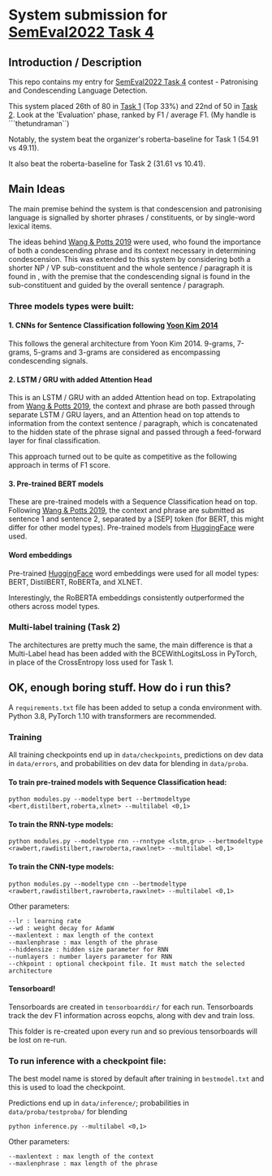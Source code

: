 # System submission for [SemEval2022 Task 4](https://sites.google.com/view/pcl-detection-semeval2022/)

## Introduction / Description

This repo contains my entry for [SemEval2022 Task 4](https://sites.google.com/view/pcl-detection-semeval2022/) contest - Patronising and Condescending Language Detection.

This system placed 26th of 80 in [Task 1](https://competitions.codalab.org/competitions/34344#results) (Top 33%) and 22nd of 50 in [Task 2](https://competitions.codalab.org/competitions/34344#results). Look at the 'Evaluation' phase, ranked by F1 / average F1. (My handle is ```thetundraman``)

Notably, the system beat the organizer's roberta-baseline for Task 1 (54.91 vs 49.11).

It also beat the roberta-baseline for Task 2 (31.61 vs 10.41).

## Main Ideas

The main premise behind the system is that condescension and patronising language is signalled by shorter phrases / constituents, or by single-word lexical items. 

The ideas behind [Wang & Potts 2019](https://arxiv.org/abs/1909.11272) were used, who found the importance of both a condescending phrase and its context necessary in determining condescension. This was extended to this system by considering both a shorter NP / VP sub-constituent and the whole sentence / paragraph it is found in , with the premise that the condescending signal is found in the sub-constituent and guided by the overall sentence / paragraph.

### Three models types were built:
#### 1. CNNs for Sentence Classification following [Yoon Kim 2014](https://arxiv.org/pdf/1408.5882.pdf)
This follows the general architecture from Yoon Kim 2014. 9-grams, 7-grams, 5-grams and 3-grams are considered as encompassing condescending signals. 

#### 2. LSTM / GRU with added Attention Head
This is an LSTM / GRU with an added Attention head on top. Extrapolating from [Wang & Potts 2019](https://arxiv.org/abs/1909.11272), the context and phrase are both passed through separate LSTM / GRU layers, and an Attention head on top attends to information from the context sentence / paragraph, which is concatenated to the hidden state of the phrase signal and passed through a feed-forward layer for final classification. 

This approach turned out to be quite as competitive as the following approach in terms of F1 score. 

#### 3. Pre-trained BERT models 
These are pre-trained models with a Sequence Classification head on top. Following [Wang & Potts 2019](https://arxiv.org/abs/1909.11272), the context and phrase are submitted as sentence 1 and sentence 2, separated by a [SEP] token (for BERT, this might differ for other model types). Pre-trained models from [HuggingFace](https://huggingface.co/) were used.


#### Word embeddings
Pre-trained [HuggingFace](https://huggingface.co/) word embeddings were used for all model types: BERT, DistilBERT, RoBERTa, and XLNET. 

Interestingly, the RoBERTA embeddings consistently outperformed the others across model types. 

### Multi-label training (Task 2)

The architectures are pretty much the same, the main difference is that a Multi-Label head has been added with the BCEWithLogitsLoss in PyTorch, in place of the CrossEntropy loss used for Task 1. 


## OK, enough boring stuff. How do i run this?

A ```requirements.txt``` file has been added to setup a conda environment with. Python 3.8, PyTorch 1.10 with transformers are recommended. 

### Training

All training checkpoints end up in ```data/checkpoints```, predictions on dev data in ```data/errors```, and probabilities on dev data for blending in ```data/proba```.

#### To train pre-trained models with Sequence Classification head:
```
python modules.py --modeltype bert --bertmodeltype <bert,distilbert,roberta,xlnet> --multilabel <0,1>
```

#### To train the RNN-type models:
```
python modules.py --modeltype rnn --rnntype <lstm,gru> --bertmodeltype <rawbert,rawdistilbert,rawroberta,rawxlnet> --multilabel <0,1>
```

#### To train the CNN-type models:
```
python modules.py --modeltype cnn --bertmodeltype <rawbert,rawdistilbert,rawroberta,rawxlnet> --multilabel <0,1>
```

Other parameters:
```
--lr : learning rate
--wd : weight decay for AdamW
--maxlentext : max length of the context
--maxlenphrase : max length of the phrase
--hiddensize : hidden size parameter for RNN
--numlayers : number layers parameter for RNN
--chkpoint : optional checkpoint file. It must match the selected architecture
```

#### Tensorboard!

Tensorboards are created in ```tensorboarddir/``` for each run. Tensorboards track the dev F1 information across eopchs, along with dev and train loss. 

This folder is re-created upon every run and so previous tensorboards will be lost on re-run. 


### To run inference with a checkpoint file:

The best model name is stored by default after training in ```bestmodel.txt``` and this is used to load the checkpoint. 

Predictions end up in ```data/inference/```; probabilities in ```data/proba/testproba/``` for blending

```
python inference.py --multilabel <0,1>
```

Other parameters:
```
--maxlentext : max length of the context
--maxlenphrase : max length of the phrase
```






